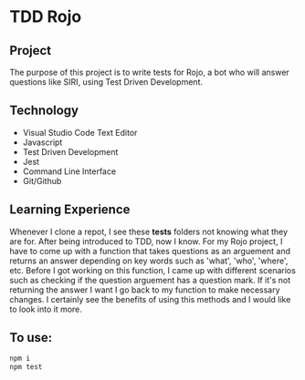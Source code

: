 TDD Rojo
======
## Project
The purpose of this project is to write tests for Rojo, a bot who will answer questions like SIRI, using Test Driven Development.

## Technology
* Visual Studio Code Text Editor
* Javascript
* Test Driven Development
* Jest
* Command Line Interface
* Git/Github

## Learning Experience
Whenever I clone a repot, I see these __tests__ folders not knowing what they are for. After being introduced to TDD, now I know. For my Rojo project, I have to come up with a function that takes questions as an arguement and returns an answer depending on key words such as 'what', 'who', 'where', etc. Before I got working on this function, I came up with different scenarios such as checking if the question arguement has a question mark. If it's not returning the answer I want I go back to my function to make necessary changes. I certainly see the benefits of using this methods and I would like to look into it more.

## To use:
```sh
npm i
npm test
```
